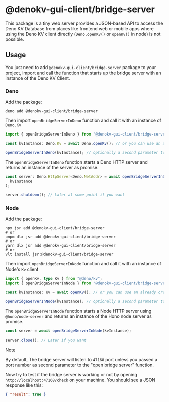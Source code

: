 # @denokv-gui-client/bridge-server

This package is a tiny web server provides a JSON-based API to access the Deno KV Database
from places like frontend web or mobile apps where using the Deno KV client directly (`Deno.openKv()` or `openKv()` in node) is not possible.

## Usage

You just need to add `@denokv-gui-client/bridge-server` package to your project, import and
call the function that starts up the bridge server with an instance of the Deno KV Client.

### Deno

Add the package:

```shell
deno add @denokv-gui-client/bridge-server
```

Then import `openBridgeServerInDeno` function and call it with an instance of `Deno.Kv`

```ts
import { openBridgeServerInDeno } from "@denokv-gui-client/bridge-server";

const kvInstance: Deno.Kv = await Deno.openKv(); // or you can use an already created `Deno.Kv` instance

openBridgeServerInDeno(kvInstance); // optionally a second parameter to set bridge server's port number
```

The `openBridgeServerInDeno` function starts a Deno HTTP server and returns an instance of the server as promise.

```ts
const server: Deno.HttpServer<Deno.NetAddr> = await openBridgeServerInDeno(
  kvInstance
);

server.shutdown(); // Later at some point if you want
```

### Node

Add the package:

```shell
npx jsr add @denokv-gui-client/bridge-server
# or
pnpm dlx jsr add @denokv-gui-client/bridge-server
# or
yarn dlx jsr add @denokv-gui-client/bridge-server
# or
vlt install jsr:@denokv-gui-client/bridge-server
```

Then import `openBridgeServerInNode` function and call it with an instance of Node's `Kv` client

```ts
import { openKv, type Kv } from "@deno/kv";
import { openBridgeServerInNode } from "@denokv-gui-client/bridge-server";

const kvInstance: Kv = await openKv(); // or you can use an already created `Kv` instance

openBridgeServerInNode(kvInstance); // optionally a second parameter to set bridge server's port number
```

The `openBridgeServerInNode` function starts a Node HTTP server using `@hono/node-server` and returns
an instance of the Hono node server as promise.

```ts
const server = await openBridgeServerInNode(kvInstance);

server.close(); // Later if you want
```

> [!NOTE]
> By default, The bridge server will listen to `47168` port unless you passed a port number as
> second parameter to the "open bridge server" function.

Now try to test if the bridge server is working or not by opening `http://localhost:47168/check` on your machine.
You should see a JSON response like this:

```json
{ "result": true }
```
